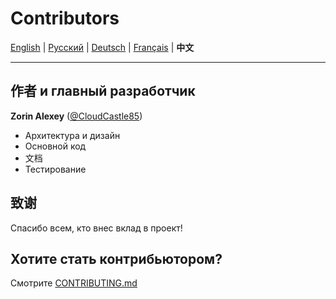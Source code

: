 # Contributors

[English](../en/CONTRIBUTORS.md) | [Русский](../../CONTRIBUTORS.md) | [Deutsch](../de/CONTRIBUTORS.md) | [Français](../fr/CONTRIBUTORS.md) | **中文**

---


## 作者 и главный разработчик

**Zorin Alexey** ([@CloudCastle85](https://t.me/CloudCastle85))
- Архитектура и дизайн
- Основной код
- 文档
- Тестирование

## 致谢

Спасибо всем, кто внес вклад в проект!

## Хотите стать контрибьютором?

Смотрите [CONTRIBUTING.md](CONTRIBUTING.md)
